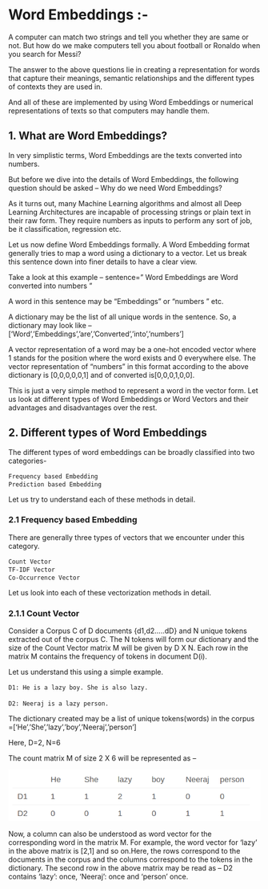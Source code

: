 # Word Embeddings :-

A computer can match two strings and tell you whether they are same or not. But how do we make computers tell you about football or Ronaldo when you search for Messi?

The answer to the above questions lie in creating a representation for words that capture their meanings, semantic relationships and the different types of contexts they are used in.

And all of these are implemented by using Word Embeddings or numerical representations of texts so that computers may handle them.

## 1. What are Word Embeddings?

In very simplistic terms, Word Embeddings are the texts converted into numbers. 

But before we dive into the details of Word Embeddings, the following question should be asked – Why do we need Word Embeddings?

As it turns out, many Machine Learning algorithms and almost all Deep Learning Architectures are incapable of processing strings or plain text in their raw form. They require numbers as inputs to perform any sort of job, be it classification, regression etc.

Let us now define Word Embeddings formally. A Word Embedding format generally tries to map a word using a dictionary to a vector. Let us break this sentence down into finer details to have a clear view.

Take a look at this example – sentence=” Word Embeddings are Word converted into numbers ”

A word in this sentence may be “Embeddings” or “numbers ” etc.

A dictionary may be the list of all unique words in the sentence. So, a dictionary may look like – [‘Word’,’Embeddings’,’are’,’Converted’,’into’,’numbers’]

A vector representation of a word may be a one-hot encoded vector where 1 stands for the position where the word exists and 0 everywhere else. The vector representation of “numbers” in this format according to the above dictionary is [0,0,0,0,0,1] and of converted is[0,0,0,1,0,0].

This is just a very simple method to represent a word in the vector form. Let us look at different types of Word Embeddings or Word Vectors and their advantages and disadvantages over the rest.

## 2. Different types of Word Embeddings

The different types of word embeddings can be broadly classified into two categories-

    Frequency based Embedding
    Prediction based Embedding

Let us try to understand each of these methods in detail.

### 2.1 Frequency based Embedding

There are generally three types of vectors that we encounter under this category.

    Count Vector
    TF-IDF Vector
    Co-Occurrence Vector

Let us look into each of these vectorization methods in detail.

### 2.1.1 Count Vector

Consider a Corpus C of D documents {d1,d2…..dD} and N unique tokens extracted out of the corpus C. The N tokens will form our dictionary and the size of the Count Vector matrix M will be given by D X N. Each row in the matrix M contains the frequency of tokens in document D(i).

Let us understand this using a simple example.

    D1: He is a lazy boy. She is also lazy.

    D2: Neeraj is a lazy person.

The dictionary created may be a list of unique tokens(words) in the corpus =[‘He’,’She’,’lazy’,’boy’,’Neeraj’,’person’]

Here, D=2, N=6

The count matrix M of size 2 X 6 will be represented as –

<p align = "center">
    <img src = "https://github.com/Balajisivakumar92/100_DAYS_OF_ML_CHALLENGE/blob/master/ML%20code-s/Day%2025%20-%20word2vec/img/count%20vector.png">
</p>

Now, a column can also be understood as word vector for the corresponding word in the matrix M. For example, the word vector for ‘lazy’ in the above matrix is [2,1] and so on.Here, the rows correspond to the documents in the corpus and the columns correspond to the tokens in the dictionary. The second row in the above matrix may be read as – D2 contains ‘lazy’: once, ‘Neeraj’: once and ‘person’ once.

